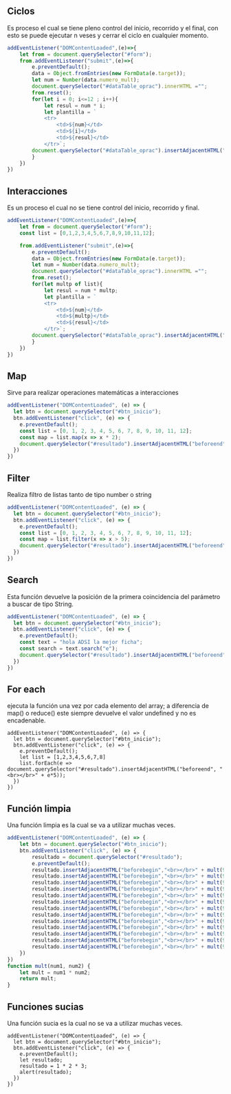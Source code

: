 ## Ciclos

Es proceso el cual se tiene pleno control del inicio, recorrido y el final, con esto se puede ejecutar n veses y cerrar el ciclo en cualquier momento.

```js
addEventListener("DOMContentLoaded",(e)=>{
    let from = document.querySelector("#form");  
    from.addEventListener("submit",(e)=>{
        e.preventDefault();
        data = Object.fromEntries(new FormData(e.target));
        let num = Number(data.numero_mult);
        document.querySelector("#dataTable_oprac").innerHTML ="";
        from.reset();
        for(let i = 0; i<=12 ; i++){
            let resul = num * i;
            let plantilla = `
            <tr>
                <td>${num}</td>
                <td>${i}</td>
                <td>${resul}</td>
            </tr>`;
        document.querySelector("#dataTable_oprac").insertAdjacentHTML("beforeend", plantilla);
        }
    })
})
```

## Interacciones

Es un proceso el cual no se tiene control del inicio, recorrido y final.

```js
addEventListener("DOMContentLoaded",(e)=>{
    let from = document.querySelector("#form");
    const list = [0,1,2,3,4,5,6,7,8,9,10,11,12];

    from.addEventListener("submit",(e)=>{
        e.preventDefault();
        data = Object.fromEntries(new FormData(e.target));
        let num = Number(data.numero_mult);
        document.querySelector("#dataTable_oprac").innerHTML ="";
        from.reset();
        for(let multp of list){
            let resul = num * multp;
            let plantilla = `
            <tr>
                <td>${num}</td>
                <td>${multp}</td>
                <td>${resul}</td>
            </tr>`;
        document.querySelector("#dataTable_oprac").insertAdjacentHTML("beforeend", plantilla);
        }
    })    
})
```

## Map

Sirve para realizar operaciones matemáticas a  interacciones 

```js
addEventListener("DOMContentLoaded", (e) => {
  let btn = document.querySelector("#btn_inicio");
  btn.addEventListener("click", (e) => {
​    e.preventDefault();
​    const list = [0, 1, 2, 3, 4, 5, 6, 7, 8, 9, 10, 11, 12];
​    const map = list.map(x => x * 2);
​    document.querySelector("#resultado").insertAdjacentHTML("beforeend", "<br></br>" + map);
  })
})
```

## Filter

Realiza filtro de listas tanto de tipo number o string

```js
addEventListener("DOMContentLoaded", (e) => {
  let btn = document.querySelector("#btn_inicio");
  btn.addEventListener("click", (e) => {
​    e.preventDefault();
​    const list = [0, 1, 2, 3, 4, 5, 6, 7, 8, 9, 10, 11, 12];
​    const map = list.filter(x => x > 5);
​    document.querySelector("#resultado").insertAdjacentHTML("beforeend", "<br></br>" + map);
  })
})
```

## Search

Esta función devuelve la posición de la primera coincidencia del parámetro a buscar de tipo String.

```js
addEventListener("DOMContentLoaded", (e) => {
  let btn = document.querySelector("#btn_inicio");
  btn.addEventListener("click", (e) => {
​    e.preventDefault();
​    const text = "hola ADSI la mejor ficha";
​    const search = text.search("e");
​    document.querySelector("#resultado").insertAdjacentHTML("beforeend", "<br></br>" + search);
  })
})
```

## For each

ejecuta la función una vez por cada elemento del array; a diferencia de map() o reduce() este siempre devuelve el valor undefined y no es encadenable.

```
addEventListener("DOMContentLoaded", (e) => {
  let btn = document.querySelector("#btn_inicio");
  btn.addEventListener("click", (e) => {
​    e.preventDefault();
​    let list = [1,2,3,4,5,6,7,8]
​    list.forEach(e => document.querySelector("#resultado").insertAdjacentHTML("beforeend", "<br></br>" + e*5));
  })
})
```

## Función limpia

Una función limpia es la cual se va a utilizar muchas veces.

```js
addEventListener("DOMContentLoaded", (e) => {
    let btn = document.querySelector("#btn_inicio");
    btn.addEventListener("click", (e) => {
        resultado = document.querySelector("#resultado");
        e.preventDefault();
        resultado.insertAdjacentHTML("beforebegin","<br></br>" + mult(9, 0));
        resultado.insertAdjacentHTML("beforebegin","<br></br>" + mult(9, 1));
        resultado.insertAdjacentHTML("beforebegin","<br></br>" + mult(9, 2));
        resultado.insertAdjacentHTML("beforebegin","<br></br>" + mult(9, 3));
        resultado.insertAdjacentHTML("beforebegin","<br></br>" + mult(9, 4));
        resultado.insertAdjacentHTML("beforebegin","<br></br>" + mult(9, 5));
        resultado.insertAdjacentHTML("beforebegin","<br></br>" + mult(9, 6));
        resultado.insertAdjacentHTML("beforebegin","<br></br>" + mult(9, 7));
        resultado.insertAdjacentHTML("beforebegin","<br></br>" + mult(9, 8));
        resultado.insertAdjacentHTML("beforebegin","<br></br>" + mult(9, 9));
        resultado.insertAdjacentHTML("beforebegin","<br></br>" + mult(9, 10));
        resultado.insertAdjacentHTML("beforebegin","<br></br>" + mult(9, 11));
        resultado.insertAdjacentHTML("beforebegin","<br></br>" + mult(9, 12));
    })
})
function mult(num1, num2) {
    let mult = num1 * num2;
    return mult;
}
```

## Funciones sucias

Una función sucia es la cual no se va a utilizar muchas veces.

```
addEventListener("DOMContentLoaded", (e) => {
  let btn = document.querySelector("#btn_inicio");
  btn.addEventListener("click", (e) => {
​    e.preventDefault();
​    let resultado;
​    resultado = 1 * 2 * 3;
​    alert(resultado);
  })
})
```

